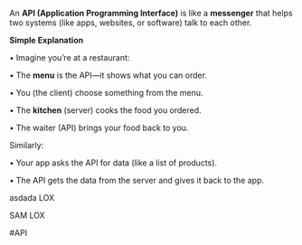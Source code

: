 An **API (Application Programming Interface)** is like a **messenger** that helps two systems (like apps, websites, or software) talk to each other.


**Simple Explanation**

• Imagine you’re at a restaurant:

• The **menu** is the API—it shows what you can order.

• You (the client) choose something from the menu.

• The **kitchen** (server) cooks the food you ordered.

• The waiter (API) brings your food back to you.

  

Similarly:

• Your app asks the API for data (like a list of products).

• The API gets the data from the server and gives it back to the app.

asdada LOX

SAM LOX

#API